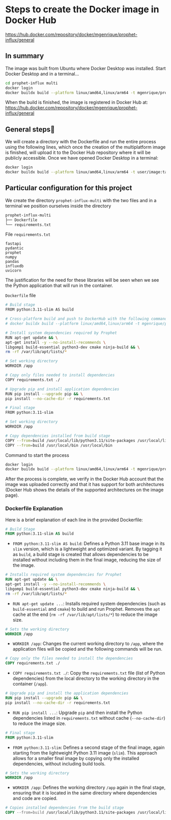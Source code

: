# Steps to create the Docker image in Docker Hub
https://hub.docker.com/repository/docker/mgenrique/prophet-influx/general

## In summary
The image was built from Ubuntu where Docker Desktop was installed. Start Docker Desktop and in a terminal...
```bash
cd prophet-influx multi
docker login
docker buildx build --platform linux/amd64,linux/arm64 -t mgenrique/prophet-influx:1.0 --push .
```

When the build is finished, the image is registered in Docker Hub at:
https://hub.docker.com/repository/docker/mgenrique/prophet-influx/general

## General steps
We will create a directory with the Dockerfile and run the entire process using the following lines, which once the creation of the multiplatform image is finished, will upload it to the Docker Hub repository where it will be publicly accessible.
Once we have opened Docker Desktop in a terminal:
```bash
docker login
docker buildx build --platform linux/amd64,linux/arm64 -t user/image:tag --push --load .
```

## Particular configuration for this project
We create the directory `prophet-influx-multi` with the two files and in a terminal we position ourselves inside the directory
```bash
prophet-influx-multi
├── Dockerfile
└── requirements.txt
```
File `requirements.txt`
```plaintext
fastapi
pydantic
prophet
numpy
pandas
influxdb
uvicorn
```

The justification for the need for these libraries will be seen when we see the Python application that will run in the container.

`Dockerfile` file
```bash
# Build stage
FROM python:3.11-slim AS build

# Cross-platform build and push to DockerHub with the following command
# docker buildx build --platform linux/amd64,linux/arm64 -t mgenrique/prophet-influx:1.0 --push .

# Install system dependencies required by Prophet
RUN apt-get update && \
apt-get install -y --no-install-recommends \
libgomp1 build-essential python3-dev cmake ninja-build && \
rm -rf /var/lib/apt/lists/*

# Set working directory
WORKDIR /app

# Copy only files needed to install dependencies
COPY requirements.txt ./

# Upgrade pip and install application dependencies
RUN pip install --upgrade pip && \
pip install --no-cache-dir -r requirements.txt

# Final stage
FROM python:3.11-slim

# Set working directory
WORKDIR /app

# Copy dependencies installed from build stage
COPY --from=build /usr/local/lib/python3.11/site-packages /usr/local/lib/python3.11/site-packages
COPY --from=build /usr/local/bin /usr/local/bin
```

Command to start the process
```bash
docker login
docker buildx build --platform linux/amd64,linux/arm64 -t mgenrique/prophet-influx:1.0 --push .
```

After the process is complete, we verify in the Docker Hub account that the image was uploaded correctly and that it has support for both architectures (Docker Hub shows the details of the supported architectures on the image page).

### Dockerfile Explanation
Here is a brief explanation of each line in the provided Dockerfile:

```dockerfile
# Build Stage
FROM python:3.11-slim AS build
```
- `FROM python:3.11-slim AS build`: Defines a Python 3.11 base image in its `slim` version, which is a lightweight and optimized variant. By tagging it as `build`, a build stage is created that allows dependencies to be installed without including them in the final image, reducing the size of the image.

```dockerfile
# Installs required system dependencies for Prophet
RUN apt-get update && \
apt-get install -y --no-install-recommends \
libgomp1 build-essential python3-dev cmake ninja-build && \
rm -rf /var/lib/apt/lists/*
```
- `RUN apt-get update ...`: Installs required system dependencies (such as `build-essential` and `cmake`) to build and run Prophet. Removes the `apt` cache at the end (`rm -rf /var/lib/apt/lists/*`) to reduce the image size.

```dockerfile
# Sets the working directory
WORKDIR /app
```
- `WORKDIR /app`: Changes the current working directory to `/app`, where the application files will be copied and the following commands will be run.

```dockerfile
# Copy only the files needed to install the dependencies
COPY requirements.txt ./
```
- `COPY requirements.txt ./`: Copy the `requirements.txt` file (list of Python dependencies) from the local directory to the working directory in the container (`/app`).

```dockerfile
# Upgrade pip and install the application dependencies
RUN pip install --upgrade pip && \
pip install --no-cache-dir -r requirements.txt
```
- `RUN pip install ...`: Upgrade `pip` and then install the Python dependencies listed in `requirements.txt` without cache (`--no-cache-dir`) to reduce the image size.

```dockerfile
# Final stage
FROM python:3.11-slim
```
- `FROM python:3.11-slim`: Defines a second stage of the final image, again starting from the lightweight Python 3.11 image (`slim`). This approach allows for a smaller final image by copying only the installed dependencies, without including build tools.

```dockerfile
# Sets the working directory
WORKDIR /app
```
- `WORKDIR /app`: Defines the working directory `/app` again in the final stage, ensuring that it is located in the same directory where dependencies and code are copied.

```dockerfile
# Copies installed dependencies from the build stage
COPY --from=build /usr/local/lib/python3.11/site-packages /usr/local/lib/python3.11/s
